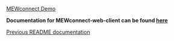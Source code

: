 [MEWconnect Demo](https://myetherwallet.github.io/MEWconnect-web-client/#/home)


**Documentation for MEWconnect-web-client can be found [here](https://myetherwallet.github.io/MEWconnect-Protocol-Documentation/)**

[Previous README documentation](https://github.com/MyEtherWallet/MEWconnect-web-client/blob/master/OLD_README.md)
